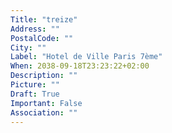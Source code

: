 ```yaml
---
Title: "treize"
Address: ""
PostalCode: ""
City: ""
Label: "Hotel de Ville Paris 7ème"
When: 2038-09-18T23:23:22+02:00
Description: ""
Picture: ""
Draft: True
Important: False
Association: ""
---
```

